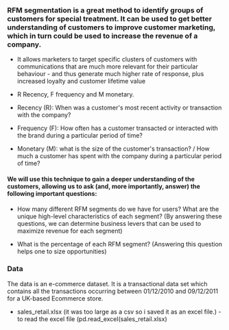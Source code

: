 ### RFM segmentation is a great method to identify groups of customers for special treatment. It can be used to get better understanding of customers to improve customer marketing, which in turn could be used to increase the revenue of a company.
  
  - It allows marketers to target specific clusters of customers with communications that are much more relevant for their particular behaviour - and thus generate much higher rate of response, plus increased loyalty and customer lifetime value
  
  - R Recency, F frequency and M monetary.
  
- Recency (R): When was a customer's most recent activity or transaction with the company?

- Frequency (F): How often has a customer transacted or interacted with the brand during a particular period of time?

- Monetary (M): what is the size of the customer's transaction? / How much a customer has spent with the company during a particular period of time?


#### We will use this technique to gain a deeper understanding of the customers, allowing us to ask (and, more importantly, answer) the following important questions:

- How many different RFM segments do we have for users? What are the unique high-level characteristics of each segment? (By answering these questions, we can determine business levers that can be used to maximize revenue for each segment)

- What is the percentage of each RFM segment? (Answering this question helps one to size opportunities)



### Data

The data is an e-commerce dataset. It is a transactional data set which contains all the transactions occurring between 01/12/2010 and 09/12/2011 for a UK-based Ecommerce store. 
- sales_retail.xlsx (it was too large as a csv so i saved it as an excel file.)
    -to read the excel file (pd.read_excel(sales_retail.xlsx)
